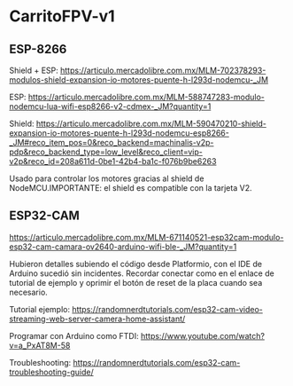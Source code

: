 # CarritoFPV-v1
## ESP-8266
Shield + ESP: https://articulo.mercadolibre.com.mx/MLM-702378293-modulos-shield-expansion-io-motores-puente-h-l293d-nodemcu-_JM

ESP: https://articulo.mercadolibre.com.mx/MLM-588747283-modulo-nodemcu-lua-wifi-esp8266-v2-cdmex-_JM?quantity=1

Shield: https://articulo.mercadolibre.com.mx/MLM-590470210-shield-expansion-io-motores-puente-h-l293d-nodemcu-esp8266-_JM#reco_item_pos=0&reco_backend=machinalis-v2p-pdp&reco_backend_type=low_level&reco_client=vip-v2p&reco_id=208a611d-0be1-42b4-ba1c-f076b9be6263

Usado para controlar los motores gracias al shield de NodeMCU.IMPORTANTE: el shield es compatible con la tarjeta V2.



## ESP32-CAM
https://articulo.mercadolibre.com.mx/MLM-671140521-esp32cam-modulo-esp32-cam-camara-ov2640-arduino-wifi-ble-_JM?quantity=1

Hubieron detalles subiendo el código desde Platformio, con el IDE de Arduino sucedió sin incidentes. Recordar conectar como en el enlace de tutorial de ejemplo y oprimir el botón de reset de la placa cuando sea necesario. 

Tutorial ejemplo: https://randomnerdtutorials.com/esp32-cam-video-streaming-web-server-camera-home-assistant/

Programar con Arduino como FTDI: https://www.youtube.com/watch?v=a_PxAT8M-58

Troubleshooting: https://randomnerdtutorials.com/esp32-cam-troubleshooting-guide/
